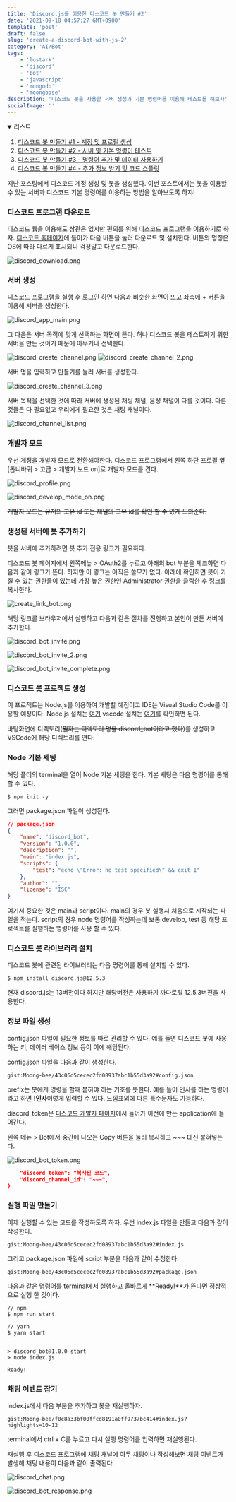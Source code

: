 ```yaml
---
title: 'Discord.js를 이용한 디스코드 봇 만들기 #2'
date: '2021-09-18 04:57:27 GMT+0900'
template: 'post'
draft: false
slug: 'create-a-discord-bot-with-js-2'
category: 'AI/Bot'
tags:
    - 'lostark'
    - 'discord'
    - 'bot'
    - 'javascript'
    - 'mongodb'
    - 'moongoose'
description: '디스코드 봇을 사용할 서버 생성과 기본 명령어를 이용해 테스트를 해보자'
socialImage: ''
---
```


<details open>
  <summary>리스트</summary>

1. [디스코드 봇 만들기 #1 - 계정 및 프로필 생성](/posts/create-a-discord-bot-with-js-1)
2. [디스코드 봇 만들기 #2 - 서버 및 기본 명령어 테스트](/posts/create-a-discord-bot-with-js-2)
3. [디스코드 봇 만들기 #3 - 명령어 추가 및 데이터 사용하기](/posts/create-a-discord-bot-with-js-3)
4. [디스코드 봇 만들기 #4 - 추가 정보 받기 및 코드 스플릿](/posts/create-a-discord-bot-with-js-4)


</details>

지난 포스팅에서 디스코드 계정 생성 및 봇을 생성했다. 이번 포스트에서는 봇을 이용할 수 있는 서버과 디스코드 기본 명령어를 이용하는 방법을 알아보도록 하쟈!

### 디스코드 프로그램 다운로드

디스코드 웹을 이용해도 상관은 없지만 편의를 위해 디스코드 프로그램을 이용하기로 하자. [디스코드 홈페이지](https://discord.com)에 들어가 다음 버튼을 눌러 다운로드 및 설치한다. 버튼의 명칭은 OS에 따라 다르게 표시되니 걱정말고 다운로드한다.

<div class='picture'>

![discord_download.png](/media/discord_download.png)

</div>

### 서버 생성

디스코드 프로그램을 실행 후 로그인 하면 다음과 비슷한 화면이 뜨고 좌측에 \+ 버튼을 이용해 서버을 생성한다.

<div class='picture'>

![discord_app_main.png](/media/discord_app_main.png)

</div>

그 다음은 서버 목적에 맞게 선택하는 화면이 뜬다. 허나 디스코드 봇을 테스트하기 위한 서버을 만든 것이기 때문에 아무거나 선택한다.

<div class='picture'>

![discord_create_channel.png](/media/discord_create_channel.png)
![discord_create_channel_2.png](/media/discord_create_channel_2.png)

</div>

서버 명을 입력하고 만들기를 눌러 서버를 생성한다.

<div class='picture'>

![discord_create_channel_3.png](/media/discord_create_channel_3.png)

</div>

서버 목적을 선택한 것에 따라 서버에 생성된 채팅 채널, 음성 채널이 다를 것이다. 다른 것들은 다 필요없고 우리에게 필요한 것은 채팅 채널이다.

![discord_channel_list.png](/media/discord_channel_list.png)

### 개발자 모드

우선 계정을 개발자 모드로 전환해야한다. 디스코드 프로그램에서 왼쪽 하단 프로필 옆 [톱니바퀴 > 고급 > 개발자 보드 on]로 개발자 모드를 켠다.

<div class='picture'>

![discord_profile.png](/media/discord_profile.png)

![discord_develop_mode_on.png](/media/discord_develop_mode_on.png)

</div>

~~개발자 모드는 유저의 고유 id 또는 채널의 고유 id를 확인 할 수 있게 도와준다.~~

### 생성된 서버에 봇 추가하기

봇을 서버에 추가하려면 봇 추가 전용 링크가 필요하다.

디스코드 봇 페이지에서 왼쪽메뉴 > OAuth2를 누르고 아래의 bot 부분을 체크하면 다음과 같이 링크가 뜬다. 하지만 이 링크는 아직은 쓸모가 없다. 아래에 확인하면 봇이 가질 수 있는 권한들이 있는데 가장 높은 권한인 Administrator 권한을 클릭한 후 링크를 복사한다.

<div class='picture'>

![create_link_bot.png](/media/create_link_bot.png)

</div>

해당 링크를 브라우저에서 실행하고 다음과 같은 절차를 진행하고 본인이 만든 서버에 추가한다.

<div class='picture'>

![discord_bot_invite.png](/media/discord_bot_invite.png)

![discord_bot_invite_2.png](/media/discord_bot_invite_2.png)

![discord_bot_invite_complete.png](/media/discord_bot_invite_complete.png)

</div>

### 디스코드 봇 프로젝트 생성

이 프로젝트는 Node.js를 이용하여 개발할 예정이고 IDE는 Visual Studio Code를 이용할 예정이다. Node.js 설치는 [여기](/posts/install-node-js) vscode 설치는 [여기](/posts/install-vscode)를 확인하면 된다.

바탕화면에 디렉토리(~~필자는 디렉토리 명을 discord_bot이라고 했다~~)를 생성하고 VSCode에 해당 디렉토리를 연다.

### Node 기본 세팅

해당 폴더의 terminal을 열어 Node 기본 세팅을 한다. 기본 세팅은 다음 명령어를 통해 할 수 있다.

```
$ npm init -y
```

그러면 package.json 파일이 생성된다.

```json
// package.json
{
    "name": "discord_bot",
    "version": "1.0.0",
    "description": "",
    "main": "index.js",
    "scripts": {
        "test": "echo \"Error: no test specified\" && exit 1"
    },
    "author": "",
    "license": "ISC"
}
```

여기서 중요한 것은 main과 script이다. main의 경우 봇 실행시 처음으로 시작되는 파일을 적는다. script의 경우 node 명령어를 작성하는데 보통 develop, test 등 해당 프로젝트를 실행하는 명령어를 사용 할 수 있다.

### 디스코드 봇 라이브러리 설치

디스코드 봇에 관련된 라이브러리는 다음 명령어를 통해 설치할 수 있다.

```
$ npm install discord.js@12.5.3
```

현재 discord.js는 13버전이다 하지만 해당버전은 사용하기 까다로워 12.5.3버전을 사용한다.

### 정보 파일 생성

config.json 파일에 필요한 정보를 따로 관리할 수 있다. 예를 들면 디스코드 봇에 사용하는 키, 데이터 베이스 정보 등이 이에 해당된다.

config.json 파일을 다음과 같이 생성한다.

`gist:Moong-bee/43c06d5cecec2fd08937abc1b55d3a92#config.json`

prefix는 봇에게 명령을 할때 붙혀야 하는 기호를 뜻한다. 예를 들어 인사를 하는 명령어라고 하면 **!인사**이렇게 입력할 수 있다. 느낌표외에 다른 특수문자도 가능하다.

discord_token은 [디스코드 개발자 페이지](https://discord.com/developers/applications)에서 들어가 이전에 만든 application에 들어간다.

왼쪽 메뉴 > Bot에서 중간에 나오는 Copy 버튼을 눌러 복사하고 ~~~ 대신 붙혀넣는다.

<div class='picture'>

![discord_bot_token.png](/media/discord_bot_token.png)

</div>

```json
    "discord_token": "복사된 코드",
    "discord_channel_id": "~~~",
}
```

### 실행 파일 만들기

이제 실행할 수 있는 코드를 작성하도록 하자. 우선 index.js 파일을 만들고 다음과 같이 작성한다.

`gist:Moong-bee/43c06d5cecec2fd08937abc1b55d3a92#index.js`

그리고 package.json 파일에 script 부분을 다음과 같이 수정한다.

`gist:Moong-bee/43c06d5cecec2fd08937abc1b55d3a92#package.json`

다음과 같은 명령어를 terminal에서 실행하고 올바르게 **Ready!**가 뜬다면 정상적으로 실행 한 것이다.

```
// npm
$ npm run start

// yarn
$ yarn start


> discord_bot@1.0.0 start
> node index.js

Ready!
```

### 채팅 이벤트 잡기

index.js에서 다음 부분을 추가하고 봇을 재실행하자.

`gist:Moong-bee/f0c8a33bf00ffcd8191a0ff9737bc414#index.js?highlights=10-12`

terminal에서 ctrl + C를 누르고 다시 실행 명령어를 입력하면 재실행된다.

재실행 후 디스코드 프로그램에 채팅 채널에 아무 채팅이나 작성해보면 채팅 이벤트가 발생해 채팅 내용이 다음과 같이 출력된다.

<div class='picture'>

![discord_chat.png](/media/discord_chat.png)

![discord_bot_response.png](/media/discord_bot_response.png)

</div>
